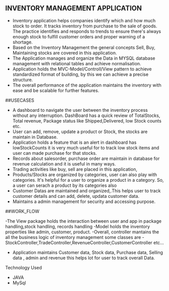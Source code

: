 ## INVENTORY MANAGEMENT APPLICATION

- Inventory application helps companies identify which and how much stock to order. It tracks inventory from purchase to the sale of goods. The practice identifies and responds to trends to ensure there's always enough stock to fulfill customer orders and proper warning of a shortage.
- Based on the Inventory Management the general concepts Sell, Buy, Maintaining stocks are covered in this application.
- The Application manages and organize the Data in MYSQL database management with relational tables and achieve normalisation.
- Application holds the MVC-Model/Controll/View pattern to achieve standardized format of building, by this we can achieve a precise structure.
- The overall performance of the application maintains the inventory with ease and be scalable for further features.

##USECASES

- A dashboard to navigate the user between the inventory process without any interruption. DashBoard has a quick review of TotalStocks, Total revenue, Package status like Shipped,Delivered, low Stock counts etc.
- User can add, remove, update a product or Stock, the stocks are maintain in Database.
- Application holds a feature that is an alert in dashboard has lowStockCounts it is very much useful for to track low stock items and user can made purchase for that stocks.  
- Records about salesorder, purchase order are maintain in database for revenue calculation and it is useful in many ways.
- Trading activities like buy, sell are placed in this application,
- Products/Stocks are organized by categories, user can also play with categories. It's helpful for a user to organize a product in a category. So, a user can serach a product by its categories also
- Customer Datas are maintained and organized,.This helps user to track customer details and can add, delete, updata customer data.
- Maintains a admin management for security and accessing purpose.

##WORK_FLOW

-The View package holds the interaction between user and app in package handling,stock handling, records handling
-Model holds the inventory properties like  admin, customer, product.
-Overall, controller mantains the all the business logic of inventory management some classes are -StockController,TradeController,RevenueController,CustomerController etc...

- Application maintains Customer data, Stock data, Purchase data, Selling data , admin and revenue this helps lot for user to track overall Data.

Technology Used
- JAVA 
- MySql
